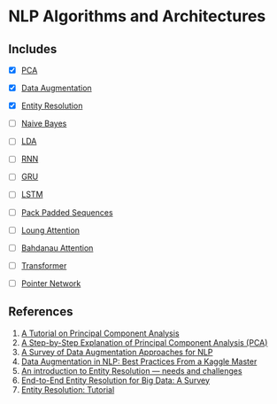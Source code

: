 # NLP Algorithms and Architectures


## Includes

- [x] [PCA](https://github.com/arunism/NLP-Fundamentals/blob/master/03-Algorithms/01-PCA.ipynb)
- [x] [Data Augmentation](https://github.com/arunism/NLP-Fundamentals/blob/master/03-Algorithms/02-Data-Augmentation.ipynb)
- [x] [Entity Resolution](https://github.com/arunism/NLP-Fundamentals/blob/master/03-Algorithms/03-Entity-Resolution.ipynb)
- [ ] [Naive Bayes](https://github.com/arunism/NLP-Fundamentals/blob/master/03-Algorithms/04-Naive-Bayes.ipynb)
- [ ] [LDA](https://github.com/arunism/NLP-Fundamentals/blob/master/03-Algorithms/05-LDA.ipynb)
- [ ] [RNN](https://github.com/arunism/NLP-Fundamentals/blob/master/03-Algorithms/06-RNN.ipynb)
- [ ] [GRU](https://github.com/arunism/NLP-Fundamentals/blob/master/03-Algorithms/07-GRU.ipynb)
- [ ] [LSTM](https://github.com/arunism/NLP-Fundamentals/blob/master/03-Algorithms/08-LSTM.ipynb)
- [ ] [Pack Padded Sequences](https://github.com/arunism/NLP-Fundamentals/blob/master/03-Algorithms/09-Pack-Padded-Sequences.ipynb)
- [ ] [Loung Attention](https://github.com/arunism/NLP-Fundamentals/blob/master/03-Algorithms/10-Loung-Attention.ipynb)
- [ ] [Bahdanau Attention](https://github.com/arunism/NLP-Fundamentals/blob/master/03-Algorithms/11-Bahdanau-Attention.ipynb)
- [ ] [Transformer](https://github.com/arunism/NLP-Fundamentals/blob/master/03-Algorithms/12-Transformer.ipynb)
- [ ] [Pointer Network](https://github.com/arunism/NLP-Fundamentals/blob/master/03-Algorithms/13-Pointer-Network.ipynb)


## References

1. [A Tutorial on Principal Component Analysis](https://www.cs.cmu.edu/~elaw/papers/pca.pdf)
2. [A Step-by-Step Explanation of Principal Component Analysis (PCA)](https://builtin.com/data-science/step-step-explanation-principal-component-analysis)
3. [A Survey of Data Augmentation Approaches for NLP](https://arxiv.org/pdf/2105.03075.pdf)
4. [Data Augmentation in NLP: Best Practices From a Kaggle Master ](https://neptune.ai/blog/data-augmentation-nlp)
5. [An introduction to Entity Resolution — needs and challenges](https://towardsdatascience.com/an-introduction-to-entity-resolution-needs-and-challenges-97fba052dde5)
6. [End-to-End Entity Resolution for Big Data: A Survey](https://arxiv.org/pdf/1905.06397.pdf)
7. [Entity Resolution: Tutorial](http://home.cse.ust.hk/~leichen/courses/mscit6000d/notes/entityresolution.pdf)
